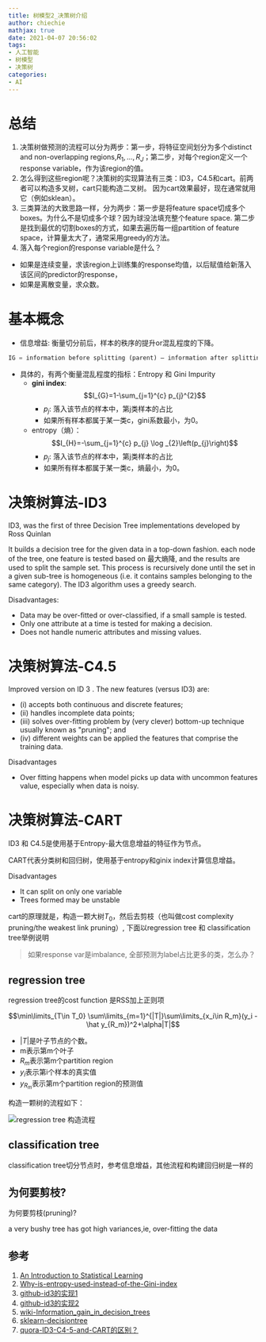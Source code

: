 ```yaml
---
title: 树模型2_决策树介绍
author: chiechie
mathjax: true
date: 2021-04-07 20:56:02
tags: 
- 人工智能
- 树模型
- 决策树
categories:
- AI
---
```



# 总结

1. 决策树做预测的流程可以分为两步：第一步，将特征空间划分为多个distinct and non-overlapping regions,$R_1,\dots,R_J$；第二步，对每个region定义一个response variable，作为该region的值。
2. 怎么得到这些region呢？决策树的实现算法有三类：ID3，C4.5和cart。前两者可以构造多叉树，cart只能构造二叉树。 
因为cart效果最好，现在通常就用它（例如sklean）。
3. 三类算法的大致思路一样，分为两步：第一步是将feature space切成多个boxes。为什么不是切成多个球？因为球没法填充整个feature space.
第二步是找到最优的切割boxes的方式，如果去遍历每一组partition of feature space，计算量太大了，通常采用greedy的方法。
4. 落入每个region的response variable是什么？

  - 如果是连续变量，求该region上训练集的response均值，以后赋值给新落入该区间的predictor的response，
  - 如果是离散变量，求众数。

# 基本概念

- 信息增益: 衡量切分前后，样本的秩序的提升or混乱程度的下降。

```python
IG = information before splitting (parent) — information after splitting (children)
```
- 具体的，有两个衡量混乱程度的指标：Entropy 和 Gini Impurity
    - **gini index**: $$I_{G}=1-\sum_{j=1}^{c} p_{j}^{2}$$
        - $p_j$: 落入该节点的样本中，第j类样本的占比
        - 如果所有样本都属于某一类c，gini系数最小，为0。
    - entropy（熵）：$$I_{H}=-\sum_{j=1}^{c} p_{j} \log _{2}\left(p_{j}\right)$$
        - $p_j$: 落入该节点的样本中，第j类样本的占比
        - 如果所有样本都属于某一类c，熵最小，为0。


# 决策树算法-ID3

ID3,  was the first of three Decision Tree implementations developed by Ross Quinlan

It builds a decision tree for the given data in a top-down fashion. each node of the tree, one feature is tested based on 最大熵降, and the results are used to split the sample set. This process is recursively done until the set in a given sub-tree is homogeneous (i.e. it contains samples belonging to the same category). The ID3 algorithm uses a greedy search. 

Disadvantages:

- Data may be over-fitted or over-classified, if a small sample is tested.
- Only one attribute at a time is tested for making a decision.
- Does not handle numeric attributes and missing values.

# 决策树算法-C4.5

Improved version on ID 3 . The new features (versus ID3) are:

- (i) accepts both continuous and discrete features; 
- (ii) handles incomplete data points;
- (iii) solves over-fitting problem by (very clever) bottom-up technique usually known as "pruning"; and 
- (iv) different weights can be applied the features that comprise the training data.

Disadvantages

- Over fitting happens when model picks up data with uncommon features value, especially when data is noisy.


# 决策树算法-CART

ID3 和 C4.5是使用基于Entropy-最大信息增益的特征作为节点。

CART代表分类树和回归树，使用基于entropy和ginix index计算信息增益。

Disadvantages

- It can split on only one variable
- Trees formed may be unstable


cart的原理就是，构造一颗大树$T_0$，然后去剪枝（也叫做cost complexity pruning/the weakest link pruning）, 下面以regression tree 和 classification tree举例说明

> 如果response var是imbalance, 全部预测为label占比更多的类，怎么办？

## regression tree

regression tree的cost function 是RSS加上正则项

$$\min\limits_{T\in T_0} \sum\limits_{m=1}^{|T|}\sum\limits_{x_i\in R_m}(y_i - \hat y_{R_m})^2+\alpha|T|$$

- $|T|$是叶子节点的个数。
- m表示第m个叶子
- $R_m$表示第m个partition region 
- $y_i$表示第i个样本的真实值
- $y_{R_m}$表示第m个partition region的预测值

构造一颗树的流程如下：

![regression tree 构造流程](./img.png)

## classification tree

classification tree切分节点时，参考信息增益，其他流程和构建回归树是一样的


## 为何要剪枝?

为何要剪枝(pruning)?

a very bushy tree has got high variances,ie, over-fitting the data


## 参考
1. [An Introduction to Statistical Learning](https://static1.squarespace.com/static/5ff2adbe3fe4fe33db902812/t/6062a083acbfe82c7195b27d/1617076404560/ISLR%2BSeventh%2BPrinting.pdf)
2. [Why-is-entropy-used-instead-of-the-Gini-index](https://www.quora.com/Why-is-entropy-used-instead-of-the-Gini-index)
1. [github-id3的实现1](https://github.com/dozercodes/DecisionTree)
2. [github-id3的实现2](https://github.com/SebastianMantey/Decision-Tree-from-Scratch/blob/master/notebooks/decision_tree_functions.py)
3. [wiki-Information_gain_in_decision_trees](https://en.wikipedia.org/wiki/Information_gain_in_decision_trees)
4. [sklearn-decisiontree](https://scikit-learn.org/stable/auto_examples/tree/plot_unveil_tree_structure.html#sphx-glr-auto-examples-tree-plot-unveil-tree-structure-py)
5. [quora-ID3-C4-5-and-CART的区别？](https://www.quora.com/What-are-the-differences-between-ID3-C4-5-and-CART)

